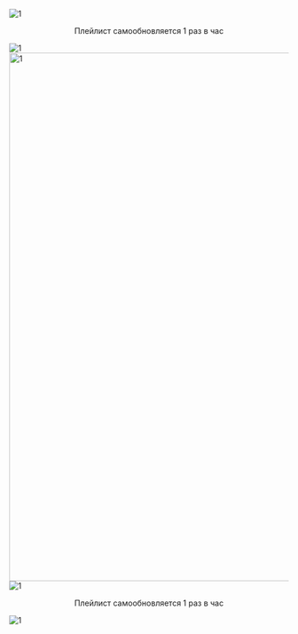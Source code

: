 ![1](https://github.com/user-attachments/assets/bed254f9-75b0-4ba6-9db6-84a2d9bdcc5b)  

<div align="center">
  Плейлист самообновляется 1 раз в час
</div>

![1](https://github.com/user-attachments/assets/bed254f9-75b0-4ba6-9db6-84a2d9bdcc5b)  
<img width="1695" height="952" alt="1" src="https://github.com/user-attachments/assets/9648d974-2b6f-4864-99d7-b74df7cb1b13" />
![1](https://github.com/user-attachments/assets/bed254f9-75b0-4ba6-9db6-84a2d9bdcc5b)

<div align="center">
  Плейлист самообновляется 1 раз в час
</div>

![1](https://github.com/user-attachments/assets/bed254f9-75b0-4ba6-9db6-84a2d9bdcc5b)
